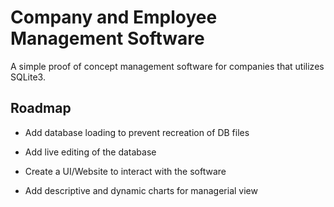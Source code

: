 # Company and Employee Management Software

A simple proof of concept management software for companies that utilizes SQLite3. 


## Roadmap

- Add database loading to prevent recreation of DB files

- Add live editing of the database

- Create a UI/Website to interact with the software

- Add descriptive and dynamic charts for managerial view


